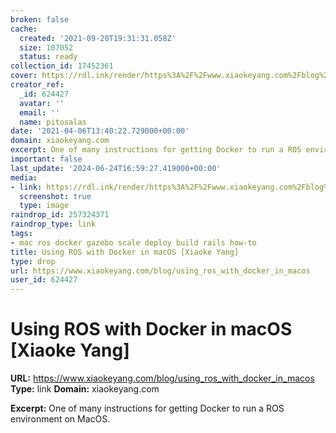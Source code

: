 ```yaml
---
broken: false
cache:
  created: '2021-09-20T19:31:31.058Z'
  size: 107052
  status: ready
collection_id: 17452361
cover: https://rdl.ink/render/https%3A%2F%2Fwww.xiaokeyang.com%2Fblog%2Fusing_ros_with_docker_in_macos
creator_ref:
  _id: 624427
  avatar: ''
  email: ''
  name: pitosalas
date: '2021-04-06T13:40:22.729000+00:00'
domain: xiaokeyang.com
excerpt: One of many instructions for getting Docker to run a ROS environment on MacOS.
important: false
last_update: '2024-06-24T16:59:27.419000+00:00'
media:
- link: https://rdl.ink/render/https%3A%2F%2Fwww.xiaokeyang.com%2Fblog%2Fusing_ros_with_docker_in_macos
  screenshot: true
  type: image
raindrop_id: 257324371
raindrop_type: link
tags:
- mac ros docker gazebo scale deploy build rails how-to
title: Using ROS with Docker in macOS [Xiaoke Yang]
type: drop
url: https://www.xiaokeyang.com/blog/using_ros_with_docker_in_macos
user_id: 624427
---
```


# Using ROS with Docker in macOS [Xiaoke Yang]

**URL:** https://www.xiaokeyang.com/blog/using_ros_with_docker_in_macos
**Type:** link
**Domain:** xiaokeyang.com

**Excerpt:** One of many instructions for getting Docker to run a ROS environment on MacOS.
